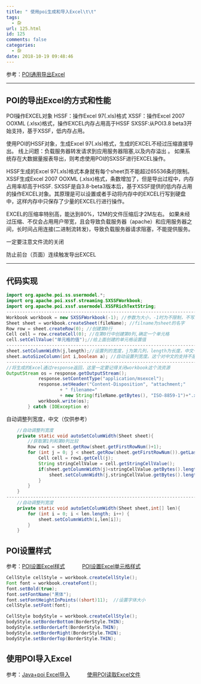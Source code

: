 ```yaml
---
title: " 使用poi生成和导入Excel\t\t"
tags:
  - 杂
url: 125.html
id: 125
comments: false
categories:
  - 杂
date: 2018-10-19 09:48:46
---
```

参考：[POI通用导出Excel](http://blog.csdn.net/houxuehan/article/details/50960259)
***
## POI的导出Excel的方式和性能
POI操作EXCEL对象 
HSSF：操作Excel 97(.xls)格式 
XSSF：操作Excel 2007 OOXML (.xlsx)格式，操作EXCEL内存占用高于HSSF 
SXSSF:从POI3.8 beta3开始支持，基于XSSF，低内存占用。

使用POI的HSSF对象，生成Excel 97(.xls)格式，生成的EXCEL不经过压缩直接导出。 
线上问题：负载服务器转发请求到应用服务器阻塞,以及内存溢出 。 
如果系统存在大数据量报表导出，则考虑使用POI的SXSSF进行EXCEL操作。

HSSF生成的Excel 97(.xls)格式本身就有每个sheet页不能超过65536条的限制。 
XSSF生成Excel 2007 OOXML (.xlsx)格式，条数增加了，但是导出过程中，内存占用率却高于HSSF. 
SXSSF是自3.8-beta3版本后，基于XSSF提供的低内存占用的操作EXCEL对象。其原理是可以设置或者手动将内存中的EXCEL行写到硬盘中，这样内存中只保存了少量的EXCEL行进行操作。

EXCEL的压缩率特别高，能达到80%，12M的文件压缩后才2M左右。 如果未经过压缩、不仅会占用用户带宽，且会导致负载服务器（apache）和应用服务器之间，长时间占用连接(二进制流转发)，导致负载服务器请求阻塞，不能提供服务。

一定要注意文件流的关闭

防止前台（页面）连续触发导出EXCEL
***
## 代码实现
```java
import org.apache.poi.ss.usermodel.*;
import org.apache.poi.xssf.streaming.SXSSFWorkbook;
import org.apache.poi.xssf.usermodel.XSSFRichTextString;
------------------------------------------------------------------------------------
Workbook workbook = new SXSSFWorkbook(-1); //参数为大小，-1时为不限制，不写默认是120
Sheet sheet = workbook.createSheet(fileName); //filname为sheet的名字
Row row = sheet.createRow(0); //创建第0行
Cell cell = row.createCell(0); //在第0行中创建第0列,确定一个单元格
cell.setCellValue("单元格的值");//给上面创建的单元格设置值
---------------------------------------------------------------------------------
sheet.setColumnWidth(j,length);//设置列的宽度，j为第几列，length为长度，中文一般是用列标题的长度.getBytes().length*256
sheet.autoSizeColumn(int i,boolean a); //自动设置列宽度。这个对中文的支持不是很好
---------------------------------------------------------------------------------
//将生成的Excel通过response返回，这里一定要记得关闭workbook这个流资源
OutputStream os = response.getOutputStream();
            response.setContentType("application/msexcel");
            response.setHeader("Content-Disposition", "attachment;"
                    + " filename="
                    + new String(fileName.getBytes(), "ISO-8859-1")+".xls");
            workbook.write(os);
        } catch (IOException e)
```
自动调整列宽度，中文（仅供参考）
```java
    //自动调整列宽度
    private static void autoSetColumWidth(Sheet sheet){
        //获取第1列和第0列比较
        Row row1 = sheet.getRow(sheet.getFirstRowNum()+1);
        for (int j = 0; j < sheet.getRow(sheet.getFirstRowNum()).getLastCellNum(); j++) {
            Cell cell = row1.getCell(j);
            String stringCellValue = cell.getStringCellValue();
            if(sheet.getColumnWidth(j)<stringCellValue.getBytes().length*SIZE_VALUE){
                sheet.setColumnWidth(j,stringCellValue.getBytes().length*SIZE_VALUE);
            }
        }
    }
-----------------------------------------------------------------------------
    //自动调整列宽度
    private static void autoSetColumWidth(Sheet sheet,int[] len){
        for (int i = 0; i < len.length; i++) {
            sheet.setColumnWidth(i,len[i]);
        }
    }

```

## POI设置样式
参考：[POI设置Excel样式](http://blog.csdn.net/npp616/article/details/8546737)
　　　[POI设置Excel单元格样式](http://blog.csdn.net/spp_1987/article/details/13769043)
```java
CellStyle cellStyle = workbook.createCellStyle();
Font font = workbook.createFont();
font.setBold(true);
font.setFontName("黑体");
font.setFontHeightInPoints((short)11);  //设置字体大小
cellStyle.setFont(font);

CellStyle bodyStyle = workbook.createCellStyle();
bodyStyle.setBorderBottom(BorderStyle.THIN);
bodyStyle.setBorderLeft(BorderStyle.THIN);
bodyStyle.setBorderRight(BorderStyle.THIN);
bodyStyle.setBorderTop(BorderStyle.THIN);
```
## 使用POI导入Excel
参考：[Java+poi Excel导入](http://blog.csdn.net/lp1791803611/article/details/52351333)
　　　[使用POI读取Excel文件](http://blog.csdn.net/slience_perseverance/article/details/8228157)